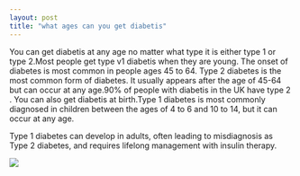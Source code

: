 ```yaml
---
layout: post
title: "what ages can you get diabetis"
---
```


You can get diabetis at any age no matter what type it is either type 1 or type 2.Most people get type v1 diabetis when they are young.
The onset of diabetes is most common in people ages 45 to 64. Type 2 diabetes is the most common form of diabetes. It usually appears after the age of 45-64 but can occur at any age.90% of people with diabetis in  the UK have type 2 . You can also get diabetis at birth.Type 1 diabetes is most commonly diagnosed in children between the ages of 4 to 6 and 10 to 14, but it can occur at any age.

Type 1 diabetes can develop in adults, often leading to misdiagnosis as Type 2 diabetes, and requires lifelong management with insulin therapy.

<img src="{{site.baseurl}}/assets/insulin-and-syringe-with-blood-on-it-free-png.png">

